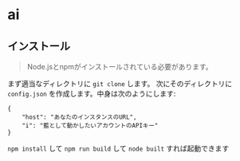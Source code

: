 # ai
## インストール
> Node.jsとnpmがインストールされている必要があります。

まず適当なディレクトリに `git clone` します。
次にそのディレクトリに `config.json` を作成します。中身は次のようにします:
```
{
	"host": "あなたのインスタンスのURL",
	"i": "藍として動かしたいアカウントのAPIキー"
}
```
`npm install` して `npm run build` して `node built` すれば起動できます
